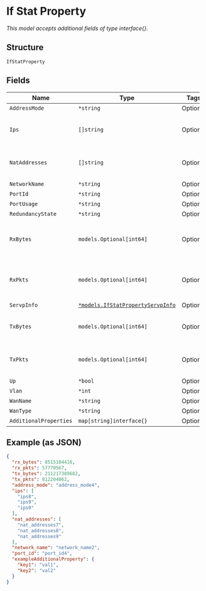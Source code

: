 
# If Stat Property

*This model accepts additional fields of type interface{}.*

## Structure

`IfStatProperty`

## Fields

| Name | Type | Tags | Description |
|  --- | --- | --- | --- |
| `AddressMode` | `*string` | Optional | - |
| `Ips` | `[]string` | Optional | **Constraints**: *Unique Items Required* |
| `NatAddresses` | `[]string` | Optional | **Constraints**: *Unique Items Required* |
| `NetworkName` | `*string` | Optional | - |
| `PortId` | `*string` | Optional | - |
| `PortUsage` | `*string` | Optional | - |
| `RedundancyState` | `*string` | Optional | - |
| `RxBytes` | `models.Optional[int64]` | Optional | Amount of traffic received since connection |
| `RxPkts` | `models.Optional[int64]` | Optional | Amount of packets received since connection |
| `ServpInfo` | [`*models.IfStatPropertyServpInfo`](../../doc/models/if-stat-property-servp-info.md) | Optional | - |
| `TxBytes` | `models.Optional[int64]` | Optional | Amount of traffic sent since connection |
| `TxPkts` | `models.Optional[int64]` | Optional | Amount of packets sent since connection |
| `Up` | `*bool` | Optional | - |
| `Vlan` | `*int` | Optional | - |
| `WanName` | `*string` | Optional | - |
| `WanType` | `*string` | Optional | - |
| `AdditionalProperties` | `map[string]interface{}` | Optional | - |

## Example (as JSON)

```json
{
  "rx_bytes": 8515104416,
  "rx_pkts": 57770567,
  "tx_bytes": 211217389682,
  "tx_pkts": 812204062,
  "address_mode": "address_mode4",
  "ips": [
    "ips8",
    "ips9",
    "ips0"
  ],
  "nat_addresses": [
    "nat_addresses7",
    "nat_addresses8",
    "nat_addresses9"
  ],
  "network_name": "network_name2",
  "port_id": "port_id4",
  "exampleAdditionalProperty": {
    "key1": "val1",
    "key2": "val2"
  }
}
```

